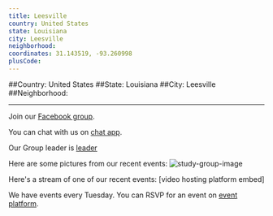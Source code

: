 ```yaml
---
title: Leesville
country: United States
state: Louisiana
city: Leesville
neighborhood: 
coordinates: 31.143519, -93.260998
plusCode:
---
```


##Country: United States
##State: Louisiana
##City: Leesville
##Neighborhood: 
*****
Join our [Facebook group](https://www.facebook.com/groups/free.code.camp.leesville.la).

You can chat with us on [chat app]().

Our Group leader is [leader]()

Here are some pictures from our recent events:
![study-group-image]()

Here's a stream of one of our recent events:
[video hosting platform embed]

We have events every Tuesday. You can RSVP for an event on [event platform]().
